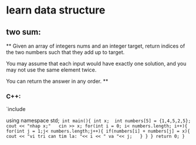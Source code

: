# learn data structure

## two sum:

\*\* Given an array of integers nums and an integer target, return indices of the two numbers such that they add up to target.

You may assume that each input would have exactly one solution, and you may not use the same element twice.

You can return the answer in any order. \*\*

### C++:

`include<iostream>

using namespace std;`
 int main(){
 int x; 
 int numbers[5] = {1,4,5,2,5}; 
 cout << "nhap x;"  
 cin >> x;
 for(int i = 0; i< numbers.length; i++){
 for(int j = 1;j< numbers.length;j++){
 if(numbers[i] + numbers[j] = x){
 cout << "vi tri can tim la: "<< i << " va "<< j;  
 }
 }
 }
 return 0;
 }`
